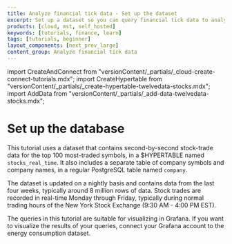 ```yaml
---
title: Analyze financial tick data - Set up the dataset
excerpt: Set up a dataset so you can query financial tick data to analyze price changes
products: [cloud, mst, self_hosted]
keywords: [tutorials, finance, learn]
tags: [tutorials, beginner]
layout_components: [next_prev_large]
content_group: Analyze financial tick data
---
```


import CreateAndConnect from "versionContent/_partials/_cloud-create-connect-tutorials.mdx";
import CreateHypertable from "versionContent/_partials/_create-hypertable-twelvedata-stocks.mdx";
import AddData from "versionContent/_partials/_add-data-twelvedata-stocks.mdx";

# Set up the database

This tutorial uses a dataset that contains second-by-second stock-trade data for
the top 100 most-traded symbols, in a $HYPERTABLE named `stocks_real_time`. It
also includes a separate table of company symbols and company names, in a
regular PostgreSQL table named `company`.

<Collapsible heading="Create a $SERVICE_LONG and connect to your $SERVICE_SHORT" defaultExpanded={false}>

<CreateAndConnect/>

</Collapsible>

<Collapsible heading="The dataset" defaultExpanded={false}>

The dataset is updated on a nightly basis and contains data from the last four
weeks, typically around 8 million rows of data. Stock trades are recorded in
real-time Monday through Friday, typically during normal trading hours of the
New York Stock Exchange (9:30&nbsp;AM - 4:00&nbsp;PM EST).

<CreateHypertable />

<AddData />

</Collapsible>

<Collapsible heading="Connect to Grafana" defaultExpanded={false}>

The queries in this tutorial are suitable for visualizing in Grafana. If you
want to visualize the results of your queries, connect your Grafana account to
the energy consumption dataset.

<GrafanaConnect />

</Collapsible>
